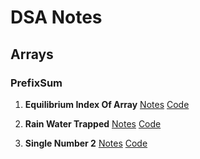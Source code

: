# DSA Notes

## Arrays

### PrefixSum

1. **Equilibrium Index Of Array**
[Notes](Notes/Arrays/PrefixSum/EquilibriumIndexOfArray.pdf)
[Code](Arrays/PrefixSum/EquilibriumIndexOfArray.java)

2. **Rain Water Trapped**
[Notes](Notes/Arrays/TwoPointers/RainWaterTrapped.pdf)
[Code](Arrays/TwoPointers/RainWaterTrapped.java)

3. **Single Number 2**
[Notes](Notes/BitManipulations/SingleNumber2.pdf)
[Code](BitManipulations/SingleNumber2.java)